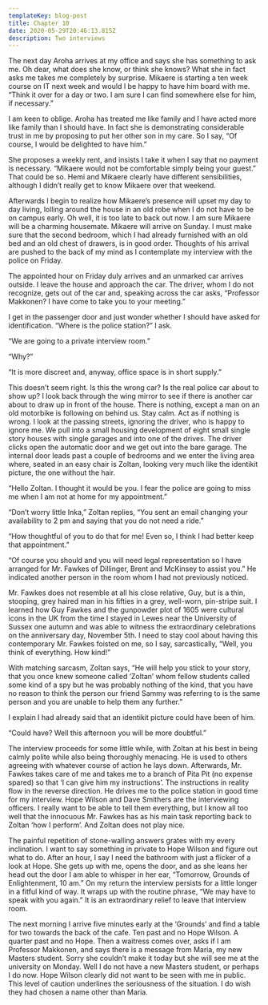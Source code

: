 ```yaml
---
templateKey: blog-post
title: Chapter 10
date: 2020-05-29T20:46:13.815Z
description: Two interviews
---
```

The next day Aroha arrives at my office and says she has something to ask me. Oh dear, what does she know, or think she knows? What she in fact asks me takes me completely by surprise. Mikaere is starting a ten week course on IT next week and would I be happy to have him board with me. “Think it over for a day or two. I am sure I can find somewhere else for him, if necessary.”

I am keen to oblige. Aroha has treated me like family and I have acted more like family than I should have. In fact she is demonstrating considerable trust in me by proposing to put her other son in my care. So I say, “Of course, I would be delighted to have him.”

She proposes a weekly rent, and insists I take it when I say that no payment is necessary. “Mikaere would not be comfortable simply being your guest.” That could be so. Hemi and Mikaere clearly have different sensibilities, although I didn’t really get to know Mikaere over that weekend.

Afterwards I begin to realize how Mikaere’s presence will upset my day to day living, lolling around the house in an old robe when I do not have to be on campus early. Oh well, it is too late to back out now. I am sure Mikaere will be a charming housemate. Mikaere will arrive on Sunday. I must make sure that the second bedroom, which I had already furnished with an old bed and an old chest of drawers, is in good order. Thoughts of his arrival are pushed to the back of my mind as I contemplate my interview with the police on Friday.

The appointed hour on Friday duly arrives and an unmarked car arrives outside. I leave the house and approach the car. The driver, whom I do not recognize, gets out of the car and, speaking across the car asks, “Professor Makkonen? I have come to take you to your meeting.”

I get in the passenger door and just wonder whether I should have asked for identification. “Where is the police station?” I ask.

“We are going to a private interview room.”

“Why?”

“It is more discreet and, anyway, office space is in short supply.”

This doesn’t seem right. Is this the wrong car? Is the real police car about to show up? I look back through the wing mirror to see if there is another car about to draw up in front of the house. There is nothing, except a man on an old motorbike is following on behind us. Stay calm. Act as if nothing is wrong. I look at the passing streets, ignoring the driver, who is happy to ignore me. We pull into a small housing development of eight small single story houses with single garages and into one of the drives. The driver clicks open the automatic door and we get out into the bare garage. The internal door leads past a couple of bedrooms and we enter the living area where, seated in an easy chair is Zoltan, looking very much like the identikit picture, the one without the hair.

“Hello Zoltan. I thought it would be you. I fear the police are going to miss me when I am not at home for my appointment.”

“Don’t worry little Inka,” Zoltan replies, “You sent an email changing your availability to 2 pm and saying that you do not need a ride.”

“How thoughtful of you to do that for me! Even so, I think I had better keep that appointment.”

“Of course you should and you will need legal representation so I have arranged for Mr. Fawkes of Dillinger, Brent and McKinsey to assist you.” He indicated another person in the room whom I had not previously noticed.

Mr. Fawkes does not resemble at all his close relative, Guy, but is a thin, stooping, grey haired man in his fifties in a grey, well-worn, pin-stripe suit. I learned how Guy Fawkes and the gunpowder plot of 1605 were cultural icons in the UK from the time I stayed in Lewes near the University of Sussex one autumn and was able to witness the extraordinary celebrations on the anniversary day, November 5th. I need to stay cool about having this contemporary Mr. Fawkes foisted on me, so I say, sarcastically, “Well, you think of everything. How kind!”

With matching sarcasm, Zoltan says, “He will help you stick to your story, that you once knew someone called ‘Zoltan’ whom fellow students called some kind of a spy but he was probably nothing of the kind, that you have no reason to think the person our friend Sammy was referring to is the same person and you are unable to help them any further.”

I explain I had already said that an identikit picture could have been of him.

“Could have? Well this afternoon you will be more doubtful.”

The interview proceeds for some little while, with Zoltan at his best in being calmly polite while also being thoroughly menacing. He is used to others agreeing with whatever course of action he lays down. Afterwards, Mr. Fawkes takes care of me and takes me to a branch of Pita Pit (no expense spared) so that ‘I can give him my instructions’. The instructions in reality flow in the reverse direction. He drives me to the police station in good time for my interview. Hope Wilson and Dave Smithers are the interviewing officers. I really want to be able to tell them everything, but I know all too well that the innocuous Mr. Fawkes has as his main task reporting back to Zoltan ‘how I perform’. And Zoltan does not play nice.

The painful repetition of stone-walling answers grates with my every inclination. I want to say something in private to Hope Wilson and figure out what to do. After an hour, I say I need the bathroom with just a flicker of a look at Hope. She gets up with me, opens the door, and as she leans her head out the door I am able to whisper in her ear, “Tomorrow, Grounds of Enlightenment, 10 am.” On my return the interview persists for a little longer in a fitful kind of way. It wraps up with the routine phrase, “We may have to speak with you again.” It is an extraordinary relief to leave that interview room.

The next morning I arrive five minutes early at the ‘Grounds’ and find a table for two towards the back of the cafe. Ten past and no Hope Wilson. A quarter past and no Hope. Then a waitress comes over, asks if I am Professor Makkonen, and says there is a message from Maria, my new Masters student. Sorry she couldn’t make it today but she will see me at the university on Monday. Well I do not have a new Masters student, or perhaps I do now. Hope Wilson clearly did not want to be seen with me in public. This level of caution underlines the seriousness of the situation. I do wish they had chosen a name other than Maria.